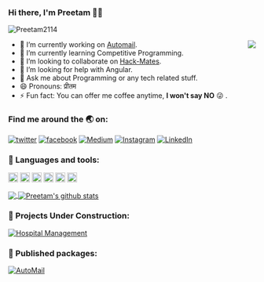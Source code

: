 
### Hi there, I'm Preetam 👨‍💻
<p align="left"> <img src="https://komarev.com/ghpvc/?username=Preetam2114&label=Views&color=blue&style=plastic" alt="Preetam2114" /> </p>
<p>
<img src=”https://drive.google.com/uc?export=view&id=1BVbIdxQW2MLGgM9RmmcYBUAvY0JlWjHI" style="float:right;"/>
                                                                                                            
- 🔭 I’m currently working on [Automail](https://pypi.org/project/Automail/0.1.4/).
- 🌱 I’m currently learning Competitive Programming.
- 👯 I’m looking to collaborate on [Hack-Mates](https://github.com/Hack-Mates).
- 🤔 I’m looking for help with Angular.
- 💬 Ask me about Programming or any tech related stuff.
- 😄 Pronouns: प्रीतम
- ⚡ Fun fact: You can offer me coffee anytime, **I won't say NO** 😜 .
</p>

### Find me around the 🌏 on:
<!-- social media buttons -->

[![twitter][1.2]][1]
[![facebook][2.2]][2]
[![Medium][3.2]][3]
[![Instagram][4.2]][4]
[![LinkedIn][5.2]][5]

<!-- icons with padding -->

[1.2]: https://img.shields.io/badge/twitter-%231DA1F2.svg?&style=for-the-badge&logo=twitter&logoColor=white 
[2.2]: https://img.shields.io/badge/facebook-%231877F2.svg?&style=for-the-badge&logo=facebook&logoColor=white 
[3.2]: https://img.shields.io/badge/medium-%2312100E.svg?&style=for-the-badge&logo=medium&logoColor=white 
[4.2]: https://img.shields.io/badge/instagram-%23E4405F.svg?&style=for-the-badge&logo=instagram&logoColor=white 
[5.2]: https://img.shields.io/badge/linkedin-%230077B5.svg?&style=for-the-badge&logo=linkedin&logoColor=white 

<!-- social media links -->
[1]: https://twitter.com/pvr_rane
[2]: https://www.facebook.com/preetam.rane.39
[3]: https://medium.com/@preetamrane
[4]: https://www.instagram.com/mr_codeaholic/
[5]: https://www.linkedin.com/in/preetam-rane-4b0524165/

### 🚀 Languages and tools:
<code><img height="20" src="https://cdn.freebiesupply.com/logos/thumbs/1x/python-5-logo.png"></code>
<code><img height="20" src="https://cdn.freebiesupply.com/logos/thumbs/1x/c-logo.png"></code>
<code><img height="20" src="https://cdn.freebiesupply.com/logos/thumbs/1x/html5-logo.png"></code>
<code><img height="20" src="https://cdn.freebiesupply.com/logos/thumbs/1x/google-cloud-logo.png"></code>
<code><img height="20" src="https://cdn.freebiesupply.com/logos/thumbs/1x/django-logo.png"></code>
<code><img height="20" src="https://cdn.freebiesupply.com/logos/thumbs/1x/photoshop-cc-logo.png"></code>

<a href="https://github.com/Preetam2114">
  <img align="center" src="https://github-readme-stats.vercel.app/api/top-langs/?username=Preetam2114&theme=dark&hide_langs_below=1" />
</a>
<a href="https://github.com/Preetam2114">
 <img align="center" src="https://github-readme-stats.vercel.app/api?username=Preetam2114&show_icons=true&theme=dracula&line_height=27" alt="Preetam's github stats"/>
</a>

### 🚧 Projects Under Construction:
[![Hospital Management](https://github-readme-stats.vercel.app/api/pin/?username=Preetam2114&repo=Hospital&title_color=fff&icon_color=79ff97&text_color=9f9f9f&bg_color=151515)](https://github.com/Preetam2114/Hospital)
### 📝 Published packages:
[![AutoMail](https://github-readme-stats.vercel.app/api/pin/?username=Preetam2114&repo=Automail&title_color=fff&icon_color=79ff97&text_color=9f9f9f&bg_color=151515)](https://github.com/Preetam2114/Automail)
